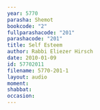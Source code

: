 ```yaml
---
year: 5770
parasha: Shemot
bookcode: "2"
fullparashacode: "201"
parashacode: "201"
title: Self Esteem
author: Rabbi Eliezer Hirsch
date: 2010-01-09
id: 57702011
filename: 5770-201-1
layout: audio
moment: 
shabbat: 
occasion: 
---
```


